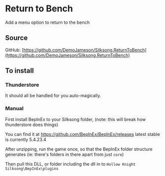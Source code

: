 # Return to Bench
Add a menu option to return to the bench

## Source
GitHub: [https://github.com/DemoJameson/Silksong.ReturnToBench](https://github.com/DemoJameson/Silksong.ReturnToBench)

## To install

### Thunderstore
It should all be handled for you auto-magically.

### Manual
First install BepInEx to your Silksong folder,
(note: this will break how thunderstore does things)

You can find it at
https://github.com/BepInEx/BepInEx/releases
latest stable is currently 5.4.23.4

After unzipping, run the game once, so that the BepInEx folder structure generates
(ie: there's folders in there apart from just `core`)

Then pull this DLL, or folder including the dll in to 
`Hollow Knight Silksong\BepInEx\plugins`